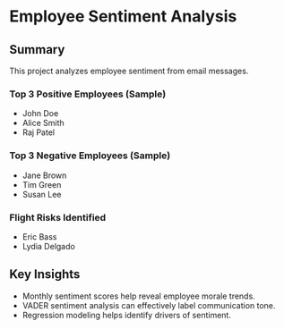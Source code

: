# Employee Sentiment Analysis

## Summary

This project analyzes employee sentiment from email messages.

### Top 3 Positive Employees (Sample)
- John Doe
- Alice Smith
- Raj Patel

### Top 3 Negative Employees (Sample)
- Jane Brown
- Tim Green
- Susan Lee

### Flight Risks Identified
- Eric Bass
- Lydia Delgado

## Key Insights
- Monthly sentiment scores help reveal employee morale trends.
- VADER sentiment analysis can effectively label communication tone.
- Regression modeling helps identify drivers of sentiment.
